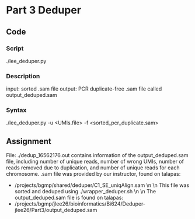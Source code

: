 # Part 3 Deduper

## Code
### Script
./lee_deduper.py

### Description
input: sorted .sam file
output: PCR duplicate-free .sam file called output_deduped.sam

### Syntax
./lee_deduper.py -u <UMIs.file> -f <sorted_pcr_duplicate.sam>

## Assignment
File: ./dedup_16562176.out contains information of the output_deduped.sam file, including number of unique reads, number of wrong UMIs, number of reads removed due to duplication, and number of unique reads for each chromosome.
.sam file was provided by our instructor, found on talapas:
- /projects/bgmp/shared/deduper/C1_SE_uniqAlign.sam \n
\n
This file was sorted and deduped using ./wrapper_deduper.sh \n
\n
The output_deduped.sam file is found on talapas:
- /projects/bgmp/jlee26/bioinformatics/Bi624/Deduper-jlee26/Part3/output_deduped.sam

